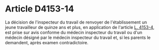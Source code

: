 # Article D4153-14

  
La décision de l'inspecteur du travail de renvoyer de l'établissement un jeune travailleur de quinze ans et plus, en application de l'article [L. 4153-4][1], est prise sur avis conforme du médecin inspecteur du travail ou d'un médecin désigné par le médecin inspecteur du travail et, si les parents le demandent, après examen contradictoire.

 [1]: /affichCodeArticle.do?cidTexte=LEGITEXT000006072050&idArticle=LEGIARTI000006903182&dateTexte=&categorieLien=cid